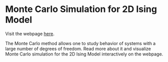 # Monte Carlo Simulation for 2D Ising Model

Visit the webpage [here](https://adithyarao3103.github.io/interactive/Monte-Carlo/).

The Monte Carlo method allows one to study behavior of systems with a large number of degrees of freedom. Read more about it and visualize Monte Carlo simulation for the 2D Ising Model interactively on the webpage.
